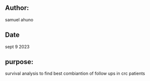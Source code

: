 ## Author:
samuel ahuno

## Date
sept 9 2023

## purpose:
survival analysis to find best combiantion of follow ups in crc patients